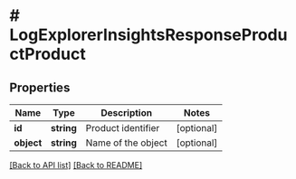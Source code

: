 # # LogExplorerInsightsResponseProductProduct

## Properties

Name | Type | Description | Notes
------------ | ------------- | ------------- | -------------
**id** | **string** | Product identifier | [optional] 
**object** | **string** | Name of the object | [optional] 


[[Back to API list]](../../README.md#endpoints) [[Back to README]](../../README.md)
